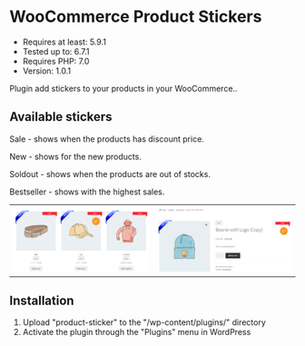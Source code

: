 # WooCommerce Product Stickers
<ul>
<li>Requires at least: 5.9.1</li>
<li>Tested up to: 6.7.1</li>
<li>Requires PHP: 7.0</li>
<li>Version: 1.0.1</li>
</ul>
<p>Plugin add stickers to your products in your WooCommerce..</p>
<h2>Available stickers</h2>
<p>Sale - shows when the products has discount price.</p>
<p>New - shows for the new products.</p>
<p>Soldout - shows when the products are out of stocks.</p>
<p>Bestseller - shows with the highest sales.</p>
<table style="width: 100%;">
    <tr>
	    <td>
			<img src="https://github.com/seregin-pro/WooCommerceProductSticker/blob/main/screenshots/screenshot-1.png" alt="Screenshot 1">
		</td>
		<td>
		    <img src="https://github.com/seregin-pro/WooCommerceProductSticker/blob/main/screenshots/screenshot-2.png" alt="Screenshot 2">
		</td>
    </tr>
</table>
<h2>Installation</h2>
<ol>
<li>Upload "product-sticker" to the "/wp-content/plugins/" directory</li>
<li>Activate the plugin through the "Plugins" menu in WordPress</li>
</ol>
